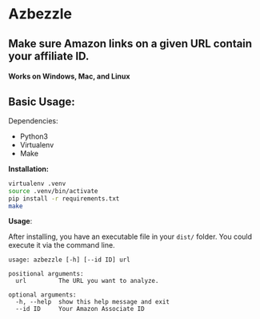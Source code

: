 # Azbezzle
## Make sure Amazon links on a given URL contain your affiliate ID.
#### Works on Windows, Mac, and Linux


## Basic Usage:

Dependencies:

- Python3
- Virtualenv
- Make

**Installation:**

```bash
virtualenv .venv
source .venv/bin/activate
pip install -r requirements.txt
make
```

**Usage**:

After installing, you have an executable file in your `dist/` folder. You could execute it via the command line.

```
usage: azbezzle [-h] [--id ID] url

positional arguments:
  url         The URL you want to analyze.

optional arguments:
  -h, --help  show this help message and exit
  --id ID     Your Amazon Associate ID

```
